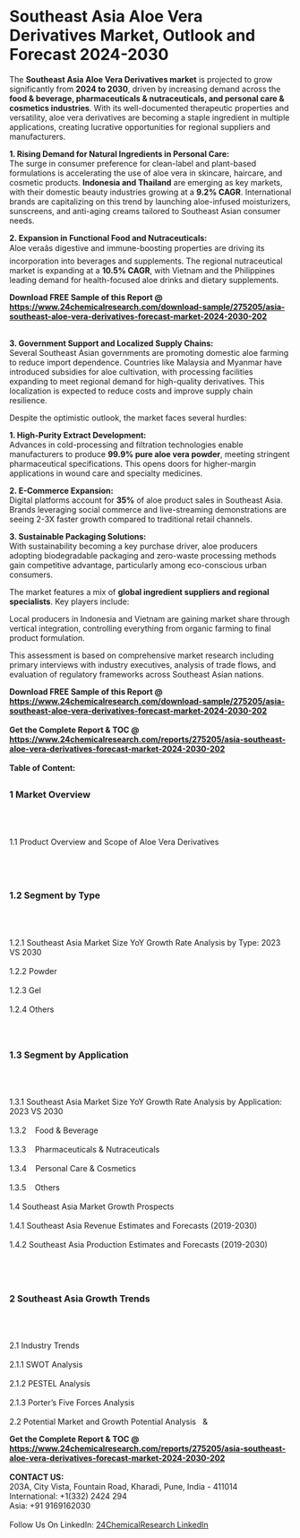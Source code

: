 <h1>Southeast Asia Aloe Vera Derivatives Market, Outlook and Forecast 2024-2030</h1><p>The <strong>Southeast Asia Aloe Vera Derivatives market</strong> is projected to grow significantly from <strong>2024 to 2030</strong>, driven by increasing demand across the <strong>food &amp; beverage, pharmaceuticals &amp; nutraceuticals, and personal care &amp; cosmetics industries</strong>. With its well-documented therapeutic properties and versatility, aloe vera derivatives are becoming a staple ingredient in multiple applications, creating lucrative opportunities for regional suppliers and manufacturers.</p><p><strong>1. Rising Demand for Natural Ingredients in Personal Care:</strong><br>
The surge in consumer preference for clean-label and plant-based formulations is accelerating the use of aloe vera in skincare, haircare, and cosmetic products. <strong>Indonesia and Thailand</strong> are emerging as key markets, with their domestic beauty industries growing at a <strong>9.2% CAGR</strong>. International brands are capitalizing on this trend by launching aloe-infused moisturizers, sunscreens, and anti-aging creams tailored to Southeast Asian consumer needs.</p><p><strong>2. Expansion in Functional Food and Nutraceuticals:</strong><br>
Aloe veraâs digestive and immune-boosting properties are driving its incorporation into beverages and supplements. The regional nutraceutical market is expanding at a <strong>10.5% CAGR</strong>, with Vietnam and the Philippines leading demand for health-focused aloe drinks and dietary supplements.</p><div><b>Download FREE Sample of this Report @ 
            <a href="https://www.24chemicalresearch.com/download-sample/275205/asia-southeast-aloe-vera-derivatives-forecast-market-2024-2030-202">
            https://www.24chemicalresearch.com/download-sample/275205/asia-southeast-aloe-vera-derivatives-forecast-market-2024-2030-202</a></b></div><br><p><strong>3. Government Support and Localized Supply Chains:</strong><br>
Several Southeast Asian governments are promoting domestic aloe farming to reduce import dependence. Countries like Malaysia and Myanmar have introduced subsidies for aloe cultivation, with processing facilities expanding to meet regional demand for high-quality derivatives. This localization is expected to reduce costs and improve supply chain resilience.</p><p>Despite the optimistic outlook, the market faces several hurdles:</p><p><strong>1. High-Purity Extract Development:</strong><br>
Advances in cold-processing and filtration technologies enable manufacturers to produce <strong>99.9% pure aloe vera powder</strong>, meeting stringent pharmaceutical specifications. This opens doors for higher-margin applications in wound care and specialty medicines.</p><p><strong>2. E-Commerce Expansion:</strong><br>
Digital platforms account for <strong>35%</strong> of aloe product sales in Southeast Asia. Brands leveraging social commerce and live-streaming demonstrations are seeing 2-3X faster growth compared to traditional retail channels.</p><p><strong>3. Sustainable Packaging Solutions:</strong><br>
With sustainability becoming a key purchase driver, aloe producers adopting biodegradable packaging and zero-waste processing methods gain competitive advantage, particularly among eco-conscious urban consumers.</p><p>The market features a mix of <strong>global ingredient suppliers and regional specialists</strong>. Key players include:</p><p>Local producers in Indonesia and Vietnam are gaining market share through vertical integration, controlling everything from organic farming to final product formulation.</p><p>This assessment is based on comprehensive market research including primary interviews with industry executives, analysis of trade flows, and evaluation of regulatory frameworks across Southeast Asian nations.</p><div><b>Download FREE Sample of this Report @ 
            <a href="https://www.24chemicalresearch.com/download-sample/275205/asia-southeast-aloe-vera-derivatives-forecast-market-2024-2030-202">
            https://www.24chemicalresearch.com/download-sample/275205/asia-southeast-aloe-vera-derivatives-forecast-market-2024-2030-202</a></b></div><br><div><b>Get the Complete Report & TOC @ 
            <a href="https://www.24chemicalresearch.com/reports/275205/asia-southeast-aloe-vera-derivatives-forecast-market-2024-2030-202">
            https://www.24chemicalresearch.com/reports/275205/asia-southeast-aloe-vera-derivatives-forecast-market-2024-2030-202</a></b></div><br>
            <b>Table of Content:</b><p><h2><span style="font-size:16px"><strong>1 Market Overview&nbsp;&nbsp; &nbsp;</strong></span></h2><br />
<br />
<p>1.1 Product Overview and Scope of Aloe Vera Derivatives&nbsp;</p><br />
<br />
<h2><strong><span style="font-size:16px">1.2 Segment by Type&nbsp;&nbsp; &nbsp;</span></strong></h2><br />
<br />
<p>1.2.1 Southeast Asia Market Size YoY Growth Rate Analysis by Type: 2023 VS 2030&nbsp;&nbsp; &nbsp;<br /><br />
1.2.2 Powder&nbsp;&nbsp; &nbsp;<br /><br />
1.2.3 Gel<br /><br />
1.2.4 Others<br /><br />
<br />
<h2><span style="font-size:16px"><strong>1.3 Segment by Application&nbsp;&nbsp;</strong></span></h2><br />
<br />
<p>1.3.1 Southeast Asia Market Size YoY Growth Rate Analysis by Application: 2023 VS 2030&nbsp;&nbsp; &nbsp;<br /><br />
1.3.2&nbsp;&nbsp; &nbsp;Food & Beverage<br /><br />
1.3.3&nbsp;&nbsp; &nbsp;Pharmaceuticals & Nutraceuticals<br /><br />
1.3.4&nbsp;&nbsp; &nbsp;Personal Care & Cosmetics<br /><br />
1.3.5&nbsp;&nbsp; &nbsp;Others<br /><br />
1.4 Southeast Asia Market Growth Prospects&nbsp;&nbsp; &nbsp;<br /><br />
1.4.1 Southeast Asia Revenue Estimates and Forecasts (2019-2030)&nbsp;&nbsp; &nbsp;<br /><br />
1.4.2 Southeast Asia Production Estimates and Forecasts (2019-2030)&nbsp;&nbsp;</p><br />
<br />
<h2><span style="font-size:16px"><strong>2 Southeast Asia Growth Trends&nbsp;&nbsp; &nbsp;</strong></span></h2><br />
<br />
<p>2.1 Industry Trends&nbsp;&nbsp; &nbsp;<br /><br />
2.1.1 SWOT Analysis&nbsp;&nbsp; &nbsp;<br /><br />
2.1.2 PESTEL Analysis&nbsp;&nbsp; &nbsp;<br /><br />
2.1.3 Porter&rsquo;s Five Forces Analysis&nbsp;&nbsp; &nbsp;<br /><br />
2.2 Potential Market and Growth Potential Analysis&nbsp;&nbsp; &</p><div><b>Get the Complete Report & TOC @ 
            <a href="https://www.24chemicalresearch.com/reports/275205/asia-southeast-aloe-vera-derivatives-forecast-market-2024-2030-202">
            https://www.24chemicalresearch.com/reports/275205/asia-southeast-aloe-vera-derivatives-forecast-market-2024-2030-202</a></b></div><br><b>CONTACT US:</b><br>
            203A, City Vista, Fountain Road, Kharadi, Pune, India - 411014<br>
            International: +1(332) 2424 294<br>
            Asia: +91 9169162030 <br><br>
            Follow Us On LinkedIn: <a href="https://www.linkedin.com/company/24chemicalresearch/">24ChemicalResearch LinkedIn</a>